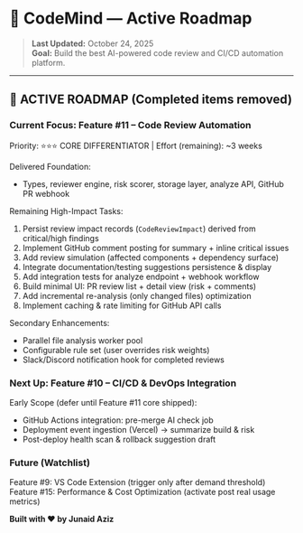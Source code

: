# 🤖 CodeMind — Active Roadmap

> **Last Updated:** October 24, 2025  
> **Goal:** Build the best AI-powered code review and CI/CD automation platform.

---

## 🎯 ACTIVE ROADMAP (Completed items removed)

### **Current Focus: Feature #11 – Code Review Automation**
Priority: ⭐⭐⭐ CORE DIFFERENTIATOR | Effort (remaining): ~3 weeks

Delivered Foundation:
- Types, reviewer engine, risk scorer, storage layer, analyze API, GitHub PR webhook

Remaining High-Impact Tasks:
1. Persist review impact records (`CodeReviewImpact`) derived from critical/high findings
2. Implement GitHub comment posting for summary + inline critical issues
3. Add review simulation (affected components + dependency surface)
4. Integrate documentation/testing suggestions persistence & display
5. Add integration tests for analyze endpoint + webhook workflow
6. Build minimal UI: PR review list + detail view (risk + comments)
7. Add incremental re-analysis (only changed files) optimization
8. Implement caching & rate limiting for GitHub API calls

Secondary Enhancements:
- Parallel file analysis worker pool
- Configurable rule set (user overrides risk weights)
- Slack/Discord notification hook for completed reviews

### **Next Up: Feature #10 – CI/CD & DevOps Integration**
Early Scope (defer until Feature #11 core shipped):
- GitHub Actions integration: pre-merge AI check job
- Deployment event ingestion (Vercel) → summarize build & risk
- Post-deploy health scan & rollback suggestion draft

### **Future (Watchlist)**
Feature #9: VS Code Extension (trigger only after demand threshold)
Feature #15: Performance & Cost Optimization (activate post real usage metrics)

**Built with ❤️ by Junaid Aziz**
